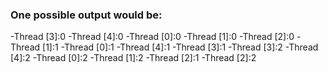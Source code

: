 ### One possible output would be:

-Thread [3]:0
-Thread [4]:0
-Thread [0]:0
-Thread [1]:0
-Thread [2]:0
-Thread [1]:1
-Thread [0]:1
-Thread [4]:1
-Thread [3]:1
-Thread [3]:2
-Thread [4]:2
-Thread [0]:2
-Thread [1]:2
-Thread [2]:1
-Thread [2]:2

 